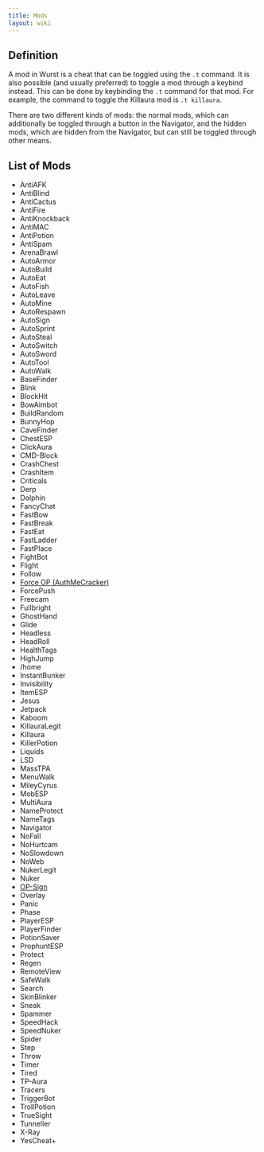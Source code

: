 ```yaml
---
title: Mods
layout: wiki
---
```

## Definition
A mod in Wurst is a cheat that can be toggled using the `.t` command. It is also possible (and usually preferred) to toggle a mod through a keybind instead. This can be done by keybinding the `.t` command for that mod. For example, the command to toggle the Killaura mod is `.t killaura`.

There are two different kinds of mods: the normal mods, which can additionally be toggled through a button in the Navigator, and the hidden mods, which are hidden from the Navigator, but can still be toggled through other means.

## List of Mods
- AntiAFK
- AntiBlind
- AntiCactus
- AntiFire
- AntiKnockback
- AntiMAC
- AntiPotion
- AntiSpam
- ArenaBrawl
- AutoArmor
- AutoBuild
- AutoEat
- AutoFish
- AutoLeave
- AutoMine
- AutoRespawn
- AutoSign
- AutoSprint
- AutoSteal
- AutoSwitch
- AutoSword
- AutoTool
- AutoWalk
- BaseFinder
- Blink
- BlockHit
- BowAimbot
- BuildRandom
- BunnyHop
- CaveFinder
- ChestESP
- ClickAura
- CMD-Block
- CrashChest
- CrashItem
- Criticals
- Derp
- Dolphin
- FancyChat
- FastBow
- FastBreak
- FastEat
- FastLadder
- FastPlace
- FightBot
- Flight
- Follow
- [Force OP (AuthMeCracker)](/wiki/Mods/Force_OP_(AuthMeCracker))
- ForcePush
- Freecam
- Fullbright
- GhostHand
- Glide
- Headless
- HeadRoll
- HealthTags
- HighJump
- /home
- InstantBunker
- Invisibility
- ItemESP
- Jesus
- Jetpack
- Kaboom
- KillauraLegit
- Killaura
- KillerPotion
- Liquids
- LSD
- MassTPA
- MenuWalk
- MileyCyrus
- MobESP
- MultiAura
- NameProtect
- NameTags
- Navigator
- NoFall
- NoHurtcam
- NoSlowdown
- NoWeb
- NukerLegit
- Nuker
- [OP-Sign](/wiki/Mods/OP-Sign_(Force_OP))
- Overlay
- Panic
- Phase
- PlayerESP
- PlayerFinder
- PotionSaver
- ProphuntESP
- Protect
- Regen
- RemoteView
- SafeWalk
- Search
- SkinBlinker
- Sneak
- Spammer
- SpeedHack
- SpeedNuker
- Spider
- Step
- Throw
- Timer
- Tired
- TP-Aura
- Tracers
- TriggerBot
- TrollPotion
- TrueSight
- Tunneller
- X-Ray
- YesCheat+
